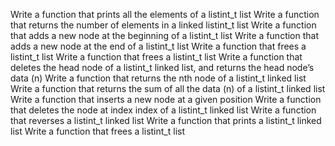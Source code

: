 Write a function that prints all the elements of a listint_t list
Write a function that returns the number of elements in a linked listint_t list
Write a function that adds a new node at the beginning of a listint_t list
Write a function that adds a new node at the end of a listint_t list
Write a function that frees a listint_t list
Write a function that frees a listint_t list
Write a function that deletes the head node of a listint_t linked list, and returns the head node’s data (n)
Write a function that returns the nth node of a listint_t linked list
Write a function that returns the sum of all the data (n) of a listint_t linked list
Write a function that inserts a new node at a given position
Write a function that deletes the node at index index of a listint_t linked list
Write a function that reverses a listint_t linked list
Write a function that prints a listint_t linked list
Write a function that frees a listint_t list
